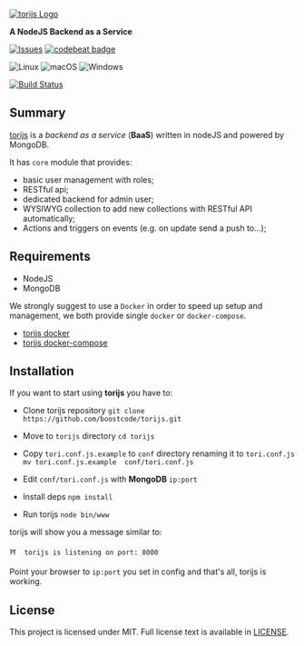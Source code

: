 [![torijs Logo](https://raw.githubusercontent.com/boostcode/torijs/feature/refactoring/.github/tori-logo.png)](https://tori.js.org)

**A NodeJS Backend as a Service**

[![Issues](https://img.shields.io/github/issues/boostcode/torijs.svg?style=flat)](https://github.com/boostcode/torijs/issues)
[![codebeat badge](https://codebeat.co/badges/f859e99c-d115-4969-9aea-c2353338464c)](https://codebeat.co/projects/github-com-boostcode-torijs-master)

![Linux](https://img.shields.io/badge/linux-compatible-green.svg?style=flat)
![macOS](https://img.shields.io/badge/macOS-compatible-4BC51D.svg?style=flat)
![Windows](https://img.shields.io/badge/macOS-compatible-4BC51D.svg?style=flat)

[![Build Status](https://travis-ci.org/boostcode/torijs.svg?branch=develop)](https://travis-ci.org/boostcode/torijs)

## Summary

[torijs](https://tori.js.org) is a *backend as a service* (**BaaS**) written in nodeJS and powered by MongoDB.

It has `core` module that provides:
- basic user management with roles;
- RESTful api;
- dedicated backend for admin user;
- WYSIWYG collection to add new collections with RESTful API automatically;
- Actions and triggers on events (e.g. on update send a push to...);

## Requirements

- NodeJS
- MongoDB

We strongly suggest to use a `Docker` in order to speed up setup and management, we both provide single `docker` or `docker-compose`.

- [torijs docker](https://github.com/boostcode/torijs-docker)
- [torijs docker-compose]()

## Installation

If you want to start using **torijs** you have to:

- Clone torijs repository
`git clone https://github.com/boostcode/torijs.git`

- Move to `torijs` directory
`cd torijs`

- Copy `tori.conf.js.example` to `conf` directory renaming it to `tori.conf.js`
`mv tori.conf.js.example  conf/tori.conf.js`

- Edit `conf/tori.conf.js` with **MongoDB** `ip:port`

- Install deps
`npm install`

- Run torijs
`node bin/www`

torijs will show you a message similar to:

`⛩  torijs is listening on port: 8000`

Point your browser to `ip:port` you set in config and that's all, torijs is working.

## License

This project is licensed under MIT. Full license text is available in [LICENSE](https://raw.githubusercontent.com/boostcode/torijs/master/LICENSE).
